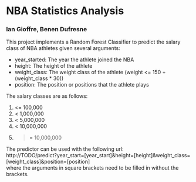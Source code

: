 # NBA Statistics Analysis
### Ian Gioffre, Benen Dufresne

This project implements a Random Forest Classifier to predict the salary class of NBA athletes given several arguments:  
* year_started: The year the athlete joined the NBA
* height: The height of the athlete
* weight_class: The weight class of the athlete (weight <= 150 + (weight_class * 30))
* position: The position or positions that the athlete plays

The salary classes are as follows:  
1. <= 100,000
1. < 1,000,000
1. < 5,000,000
1. < 10,000,000
1. >= 10,000,000

The predictor can be used with the following url:  
http://TODO/predict?year_start=[year_start]&height=[height]&weight_class=[weight_class]&position=[position]  
where the arguments in square brackets need to be filled in without the brackets.